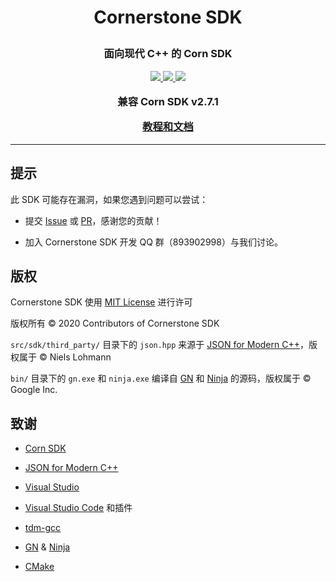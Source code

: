 <h1>
  <p align=center>
    <b>
      Cornerstone SDK
    </b>
  </p>
</h1>

<h3>
  <p align="center">
    面向现代 C++ 的 Corn SDK
  </p>
  <p align="center">
    <a href="https://github.com/Sc-Softs/CornerstoneSDK/releases">
      <img src="https://img.shields.io/badge/release-v0.2.1-important.svg" />
    </a>
    <a href="https://zh.cppreference.com/w/cpp/17">
      <img src="https://img.shields.io/badge/language-C++17-informational.svg" />
    </a>
    <a href="./LICENSE">
        <img src="https://img.shields.io/badge/license-MIT-success.svg" />
    </a>
  </p>
  <p align="center">
    兼容 Corn SDK v2.7.1
  </p>
  <p align="center">
    <b>
      <a href="https://github.com/Sc-Softs/CornerstoneSDK/releases">
        教程和文档
      </a>
    </b>
  </p>
</h3>

---

## 提示

此 SDK 可能存在漏洞，如果您遇到问题可以尝试：

- 提交 [Issue](https://github.com/Sc-Softs/CornerstoneSDK/issues) 或 [PR](https://github.com/Sc-Softs/CornerstoneSDK/pulls)，感谢您的贡献！

- 加入 Cornerstone SDK 开发 QQ 群（893902998）与我们讨论。

## 版权

Cornerstone SDK 使用 [MIT License](./LICENSE) 进行许可

版权所有 &copy; 2020 Contributors of Cornerstone SDK

`src/sdk/third_party/` 目录下的 `json.hpp` 来源于 [JSON for Modern C++](https://github.com/nlohmann/json)，版权属于 &copy; Niels Lohmann

`bin/` 目录下的 `gn.exe` 和 `ninja.exe` 编译自 [GN](https://gn.googlesource.com/gn/) 和 [Ninja](http://www.ninja-build.org/) 的源码，版权属于 &copy; Google Inc.

## 致谢

- [Corn SDK](https://www.xiaolz.cn/)

- [JSON for Modern C++](https://github.com/nlohmann/json)

- [Visual Studio](https://visualstudio.microsoft.com/vs/)

- [Visual Studio Code](https://code.visualstudio.com/) 和插件

- [tdm-gcc](https://jmeubank.github.io/tdm-gcc/)

- [GN](https://gn.googlesource.com/gn/) & [Ninja](http://www.ninja-build.org/)

- [CMake](https://cmake.org/)
